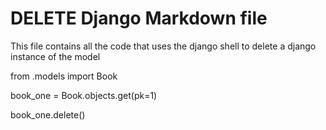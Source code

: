 # DELETE Django Markdown file

This file contains all the code that uses the django shell to delete a django instance of the model

from .models import Book

book_one = Book.objects.get(pk=1)

book_one.delete()
